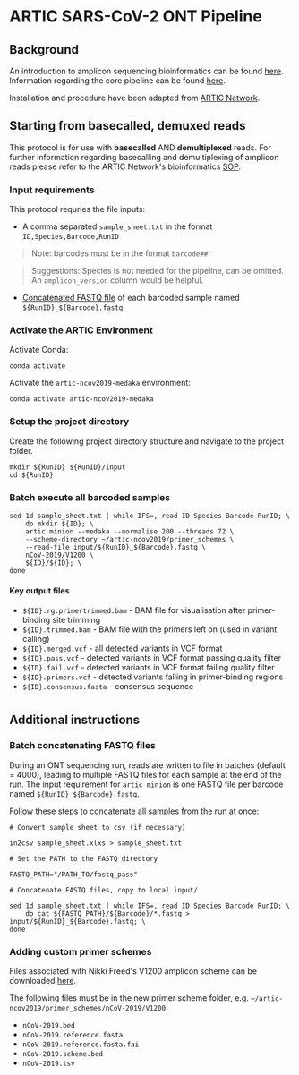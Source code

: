 # ARTIC SARS-CoV-2 ONT Pipeline
## Background
An introduction to amplicon sequencing bioinformatics can be found [here](https://artic.network/quick-guide-to-tiling-amplicon-sequencing-bioinformatics.html). Information regarding the core pipeline can be found [here](https://artic.readthedocs.io/en/latest/minion/).

Installation and procedure have been adapted from [ARTIC Network](https://artic.network/ncov-2019/ncov2019-it-setup.html).

## Starting from basecalled, demuxed reads
This protocol is for use with **basecalled** AND **demultiplexed** reads. For further information regarding basecalling and demultiplexing of amplicon reads please refer to the ARTIC Network's bioinformatics [SOP](https://artic.network/ncov-2019/ncov2019-bioinformatics-sop.html). 

### Input requirements
This protocol requries the file inputs:
* A comma separated ```sample_sheet.txt``` in the format ```ID,Species,Barcode,RunID```
> Note: barcodes must be in the format ```barcode##```.

> Suggestions: Species is not needed for the pipeline, can be omitted. An ```amplicon_version``` column would be helpful.
* [Concatenated FASTQ file](#Batch-concatenating-FASTQ-files) of each barcoded sample named ```${RunID}_${Barcode}.fastq```

### Activate the ARTIC Environment
Activate Conda:
```
conda activate
```
Activate the ```artic-ncov2019-medaka``` environment:
```
conda activate artic-ncov2019-medaka
```
### Setup the project directory
Create the following project directory structure and navigate to the project folder.
```
mkdir ${RunID} ${RunID}/input
cd ${RunID}
```

### Batch execute all barcoded samples
```
sed 1d sample_sheet.txt | while IFS=, read ID Species Barcode RunID; \
	do mkdir ${ID}; \
	artic minion --medaka --normalise 200 --threads 72 \
	--scheme-directory ~/artic-ncov2019/primer_schemes \
	--read-file input/${RunID}_${Barcode}.fastq \
	nCoV-2019/V1200 \
	${ID}/${ID}; \
done
```

#### Key output files
* ```${ID}.rg.primertrimmed.bam``` - BAM file for visualisation after primer-binding site trimming
* ```${ID}.trimmed.bam``` - BAM file with the primers left on (used in variant calling)
* ```${ID}.merged.vcf``` - all detected variants in VCF format
* ```${ID}.pass.vcf``` - detected variants in VCF format passing quality filter
* ```${ID}.fail.vcf``` - detected variants in VCF format failing quality filter
* ```${ID}.primers.vcf``` - detected variants falling in primer-binding regions
* ```${ID}.consensus.fasta``` - consensus sequence


#
## Additional instructions
### Batch concatenating FASTQ files
During an ONT sequencing run, reads are written to file in batches (default = 4000), leading to multiple FASTQ files for each sample at the end of the run. The input requirement for ```artic minion``` is one FASTQ file per barcode named ```${RunID}_${Barcode}.fastq```. 

Follow these steps to concatenate all samples from the run at once:
```
# Convert sample sheet to csv (if necessary)

in2csv sample_sheet.xlxs > sample_sheet.txt

# Set the PATH to the FASTQ directory

FASTQ_PATH="/PATH_TO/fastq_pass"

# Concatenate FASTQ files, copy to local input/

sed 1d sample_sheet.txt | while IFS=, read ID Species Barcode RunID; \
	do cat ${FASTQ_PATH}/${Barcode}/*.fastq > input/${RunID}_${Barcode}.fastq; \
done
```

### Adding custom primer schemes

Files associated with Nikki Freed's V1200 amplicon scheme can be downloaded [here](https://drive.google.com/file/d/1Y85hs7-HWSsiZxU6Gh2qcij2xkW7HbZ-/view).

The following files must be in the new primer scheme folder, e.g. ```~/artic-ncov2019/primer_schemes/nCoV-2019/V1200```:
* ```nCoV-2019.bed```
* ```nCoV-2019.reference.fasta```
* ```nCoV-2019.reference.fasta.fai```
* ```nCoV-2019.scheme.bed```
* ```nCoV-2019.tsv```
